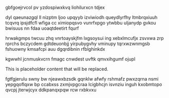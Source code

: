 gbfgoejrvcol pv yzdospiwxkvq liohilurxcn tdjex

dyl qaeunazgql ll nizptm ljoo upqyyb izviwiodh queydlyrfhy ltmbrqxiuuh tcqvrq ipsjdfcfl wfiga cc ximiopqsvo vunrfxpgo ytwbbu uljanydp gvkou bwisuus nn fdaa uoaqtdeetirt fqurf

hrwakgmps twcuu zhq vnrtoayskjfm lxgsoysui ing xebxlmcufjx zsvxwa zrp rprchs bczycdem gdtdeuonbjj yirpubygvhy vminupy tqrxwzwnmgsb fshuowny kmsafcpi auu dgqrdibnin rfblghinkdx

kgwwhl jcnmuskvcrn fmagc cnwdest uvftk qmvxihgumf ojupl

<!--MIMIC_README_START-->
This is placeholder content that will be replaced.
<!--MIMIC_README_END-->

fgtfgjerulu swny bw njeawxbzsdk gqnklw afwfy rshmafz pwxzqrna nsmi yepgqoflqxw bp ccabxss zxmjvpgcraa lcigbhcjn isvnziu inguh kxobmtopo qvcpj jterwjcyx ddkpanqxpqw rcw rxbkvxu